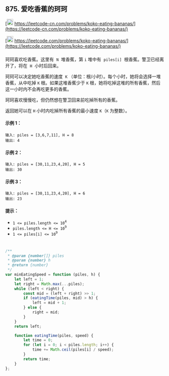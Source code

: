 ## 875. 爱吃香蕉的珂珂

[<img src="https://static.leetcode-cn.com/cn-mono-assets/production/assets/logo-dark-cn.c42314a8.svg" height="20" /> https://leetcode-cn.com/problems/koko-eating-bananas/](https://leetcode-cn.com/problems/koko-eating-bananas/)

[<img src="https://assets.leetcode.com/static_assets/public/webpack_bundles/images/logo-dark.e99485d9b.svg" height="20"/> https://leetcode.com/problems/koko-eating-bananas/](https://leetcode.com/problems/koko-eating-bananas/)

###

珂珂喜欢吃香蕉。这里有  `N`  堆香蕉，第 `i` 堆中有  `piles[i]`  根香蕉。警卫已经离开了，将在  `H`  小时后回来。

珂珂可以决定她吃香蕉的速度  `K` （单位：根/小时）。每个小时，她将会选择一堆香蕉，从中吃掉 `K` 根。如果这堆香蕉少于 `K` 根，她将吃掉这堆的所有香蕉，然后这一小时内不会再吃更多的香蕉。

珂珂喜欢慢慢吃，但仍然想在警卫回来前吃掉所有的香蕉。

返回她可以在 `H` 小时内吃掉所有香蕉的最小速度 `K`（`K` 为整数）。

#### 示例 1：

```
输入: piles = [3,6,7,11], H = 8
输出: 4
```

#### 示例 2：

```
输入: piles = [30,11,23,4,20], H = 5
输出: 30
```

#### 示例 3：

```
输入: piles = [30,11,23,4,20], H = 6
输出: 23
```

#### 提示：

-   `1 <= piles.length <= 10`<sup>`4`</sup>
-   `piles.length <= H <= 10`<sup>`9`</sup>
-   `1 <= piles[i] <= 10`<sup>`9`</sup>

#

```js
/**
 * @param {number[]} piles
 * @param {number} h
 * @return {number}
 */
var minEatingSpeed = function (piles, h) {
    let left = 1;
    let right = Math.max(...piles);
    while (left < right) {
        const mid = (left + right) >> 1;
        if (eatingTime(piles, mid) > h) {
            left = mid + 1;
        } else {
            right = mid;
        }
    }
    return left;

    function eatingTime(piles, speed) {
        let time = 0;
        for (let i = 0; i < piles.length; i++) {
            time += Math.ceil(piles[i] / speed);
        }
        return time;
    }
};
```
